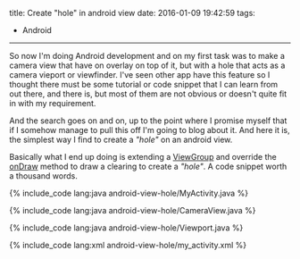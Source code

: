 title: Create "hole" in android view
date: 2016-01-09 19:42:59
tags:
- Android
---

So now I'm doing Android development and on my first task was to make a camera view that have on overlay on top of it, but with a hole that acts as a camera vieport or viewfinder. I've seen other app have this feature so I thought there must be some tutorial or code snippet that I can learn from out there, and there is, but most of them are not obvious or doesn't quite fit in with my requirement.

And the search goes on and on, up to the point where I promise myself that if I somehow manage to pull this off I'm going to blog about it. And here it is, the simplest way I find to create a *"hole"* on an android view.
<!-- more -->

Basically what I end up doing is extending a [ViewGroup](http://developer.android.com/reference/android/view/ViewGroup.html) and override the [onDraw](http://developer.android.com/reference/android/view/View.html#onDraw%28android.graphics.Canvas%29) method to draw a clearing to create a *"hole"*. A code snippet worth a thousand words.

{% include_code lang:java android-view-hole/MyActivity.java %}

{% include_code lang:java android-view-hole/CameraView.java %}

{% include_code lang:java android-view-hole/Viewport.java %}

{% include_code lang:xml android-view-hole/my_activity.xml %}
